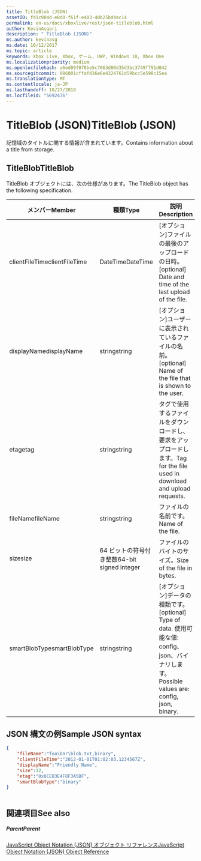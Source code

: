```yaml
---
title: TitleBlob (JSON)
assetID: fd1c904d-e8d0-f61f-e403-40b25bd4ac14
permalink: en-us/docs/xboxlive/rest/json-titleblob.html
author: KevinAsgari
description: " TitleBlob (JSON)"
ms.author: kevinasg
ms.date: 10/12/2017
ms.topic: article
keywords: Xbox Live, Xbox, ゲーム, UWP, Windows 10, Xbox One
ms.localizationpriority: medium
ms.openlocfilehash: a6ed09f078be5c7063d00d35d3bc3749f791d042
ms.sourcegitcommit: 086001cffaf436e6e4324761d59bcc5e598c15ea
ms.translationtype: MT
ms.contentlocale: ja-JP
ms.lasthandoff: 10/27/2018
ms.locfileid: "5692476"
---
```

# <a name="titleblob-json"></a><span data-ttu-id="b9115-104">TitleBlob (JSON)</span><span class="sxs-lookup"><span data-stu-id="b9115-104">TitleBlob (JSON)</span></span>
<span data-ttu-id="b9115-105">記憶域のタイトルに関する情報が含まれています。</span><span class="sxs-lookup"><span data-stu-id="b9115-105">Contains information about a title from storage.</span></span> 
<a id="ID4EP"></a>

 
## <a name="titleblob"></a><span data-ttu-id="b9115-106">TitleBlob</span><span class="sxs-lookup"><span data-stu-id="b9115-106">TitleBlob</span></span>
 
<span data-ttu-id="b9115-107">TitleBlob オブジェクトには、次の仕様があります。</span><span class="sxs-lookup"><span data-stu-id="b9115-107">The TitleBlob object has the following specification.</span></span>
 
| <span data-ttu-id="b9115-108">メンバー</span><span class="sxs-lookup"><span data-stu-id="b9115-108">Member</span></span>| <span data-ttu-id="b9115-109">種類</span><span class="sxs-lookup"><span data-stu-id="b9115-109">Type</span></span>| <span data-ttu-id="b9115-110">説明</span><span class="sxs-lookup"><span data-stu-id="b9115-110">Description</span></span>| 
| --- | --- | --- | 
| <span data-ttu-id="b9115-111">clientFileTime</span><span class="sxs-lookup"><span data-stu-id="b9115-111">clientFileTime</span></span>| <span data-ttu-id="b9115-112">DateTime</span><span class="sxs-lookup"><span data-stu-id="b9115-112">DateTime</span></span>| <span data-ttu-id="b9115-113">[オプション]ファイルの最後のアップロードの日時。</span><span class="sxs-lookup"><span data-stu-id="b9115-113">[optional] Date and time of the last upload of the file.</span></span>| 
| <span data-ttu-id="b9115-114">displayName</span><span class="sxs-lookup"><span data-stu-id="b9115-114">displayName</span></span>| <span data-ttu-id="b9115-115">string</span><span class="sxs-lookup"><span data-stu-id="b9115-115">string</span></span>| <span data-ttu-id="b9115-116">[オプション]ユーザーに表示されているファイルの名前。</span><span class="sxs-lookup"><span data-stu-id="b9115-116">[optional] Name of the file that is shown to the user.</span></span>| 
| <span data-ttu-id="b9115-117">etag</span><span class="sxs-lookup"><span data-stu-id="b9115-117">etag</span></span>| <span data-ttu-id="b9115-118">string</span><span class="sxs-lookup"><span data-stu-id="b9115-118">string</span></span>| <span data-ttu-id="b9115-119">タグで使用するファイルをダウンロードし、要求をアップロードします。</span><span class="sxs-lookup"><span data-stu-id="b9115-119">Tag for the file used in download and upload requests.</span></span>| 
| <span data-ttu-id="b9115-120">fileName</span><span class="sxs-lookup"><span data-stu-id="b9115-120">fileName</span></span>| <span data-ttu-id="b9115-121">string</span><span class="sxs-lookup"><span data-stu-id="b9115-121">string</span></span>| <span data-ttu-id="b9115-122">ファイルの名前です。</span><span class="sxs-lookup"><span data-stu-id="b9115-122">Name of the file.</span></span>| 
| <span data-ttu-id="b9115-123">size</span><span class="sxs-lookup"><span data-stu-id="b9115-123">size</span></span>| <span data-ttu-id="b9115-124">64 ビットの符号付き整数</span><span class="sxs-lookup"><span data-stu-id="b9115-124">64-bit signed integer</span></span>| <span data-ttu-id="b9115-125">ファイルのバイトのサイズ。</span><span class="sxs-lookup"><span data-stu-id="b9115-125">Size of the file in bytes.</span></span>| 
| <span data-ttu-id="b9115-126">smartBlobType</span><span class="sxs-lookup"><span data-stu-id="b9115-126">smartBlobType</span></span>| <span data-ttu-id="b9115-127">string</span><span class="sxs-lookup"><span data-stu-id="b9115-127">string</span></span>| <span data-ttu-id="b9115-128">[オプション]データの種類です。</span><span class="sxs-lookup"><span data-stu-id="b9115-128">[optional] Type of data.</span></span> <span data-ttu-id="b9115-129">使用可能な値: config、json、バイナリします。</span><span class="sxs-lookup"><span data-stu-id="b9115-129">Possible values are: config, json, binary.</span></span>| 
  
<a id="ID4E6C"></a>

 
## <a name="sample-json-syntax"></a><span data-ttu-id="b9115-130">JSON 構文の例</span><span class="sxs-lookup"><span data-stu-id="b9115-130">Sample JSON syntax</span></span>
 

```json
{
    "fileName":"foo\bar\blob.txt,binary",
    "clientFileTime":"2012-01-01T01:02:03.1234567Z",
    "displayName":"Friendly Name",
    "size":12,
    "etag":"0x8CEB3E4F8F3A5BF",
    "smartBlobType":"binary"
}
      
```

  
<a id="ID4EID"></a>

 
## <a name="see-also"></a><span data-ttu-id="b9115-131">関連項目</span><span class="sxs-lookup"><span data-stu-id="b9115-131">See also</span></span>
 
<a id="ID4EKD"></a>

 
##### <a name="parent"></a><span data-ttu-id="b9115-132">Parent</span><span class="sxs-lookup"><span data-stu-id="b9115-132">Parent</span></span> 

[<span data-ttu-id="b9115-133">JavaScript Object Notation (JSON) オブジェクト リファレンス</span><span class="sxs-lookup"><span data-stu-id="b9115-133">JavaScript Object Notation (JSON) Object Reference</span></span>](atoc-xboxlivews-reference-json.md)

   